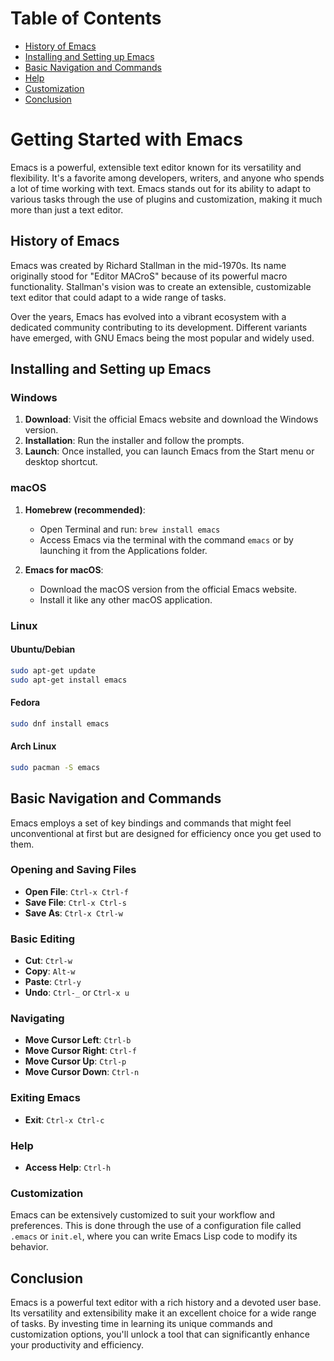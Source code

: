 # Table of Contents
- [History of Emacs](#history-of-emacs)
- [Installing and Setting up Emacs](#installing-and-setting-up-emacs)
- [Basic Navigation and Commands](#basic-navigation-and-commands)
- [Help](#help)
- [Customization](#customization)
- [Conclusion](#conclusion)

# Getting Started with Emacs

Emacs is a powerful, extensible text editor known for its versatility and flexibility. It's a favorite among developers, writers, and anyone who spends a lot of time working with text. Emacs stands out for its ability to adapt to various tasks through the use of plugins and customization, making it much more than just a text editor.

## History of Emacs

Emacs was created by Richard Stallman in the mid-1970s. Its name originally stood for "Editor MACroS" because of its powerful macro functionality. Stallman's vision was to create an extensible, customizable text editor that could adapt to a wide range of tasks.

Over the years, Emacs has evolved into a vibrant ecosystem with a dedicated community contributing to its development. Different variants have emerged, with GNU Emacs being the most popular and widely used.

## Installing and Setting up Emacs

### Windows

1. **Download**: Visit the official Emacs website and download the Windows version.
2. **Installation**: Run the installer and follow the prompts.
3. **Launch**: Once installed, you can launch Emacs from the Start menu or desktop shortcut.

### macOS

1. **Homebrew (recommended)**:
   - Open Terminal and run: `brew install emacs`
   - Access Emacs via the terminal with the command `emacs` or by launching it from the Applications folder.

2. **Emacs for macOS**:
   - Download the macOS version from the official Emacs website.
   - Install it like any other macOS application.

### Linux

#### Ubuntu/Debian

```bash
sudo apt-get update
sudo apt-get install emacs
```

#### Fedora

```bash
sudo dnf install emacs
```

#### Arch Linux

```bash
sudo pacman -S emacs
```

## Basic Navigation and Commands

Emacs employs a set of key bindings and commands that might feel unconventional at first but are designed for efficiency once you get used to them.

### Opening and Saving Files

- **Open File**: `Ctrl-x Ctrl-f`
- **Save File**: `Ctrl-x Ctrl-s`
- **Save As**: `Ctrl-x Ctrl-w`

### Basic Editing

- **Cut**: `Ctrl-w`
- **Copy**: `Alt-w`
- **Paste**: `Ctrl-y`
- **Undo**: `Ctrl-_` or `Ctrl-x u`

### Navigating

- **Move Cursor Left**: `Ctrl-b`
- **Move Cursor Right**: `Ctrl-f`
- **Move Cursor Up**: `Ctrl-p`
- **Move Cursor Down**: `Ctrl-n`

### Exiting Emacs

- **Exit**: `Ctrl-x Ctrl-c`

### Help

- **Access Help**: `Ctrl-h`

### Customization

Emacs can be extensively customized to suit your workflow and preferences. This is done through the use of a configuration file called `.emacs` or `init.el`, where you can write Emacs Lisp code to modify its behavior.

## Conclusion

Emacs is a powerful text editor with a rich history and a devoted user base. Its versatility and extensibility make it an excellent choice for a wide range of tasks. By investing time in learning its unique commands and customization options, you'll unlock a tool that can significantly enhance your productivity and efficiency.
